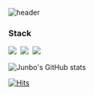 ![header](https://capsule-render.vercel.app/api?type=waving&color=368CCB&height=200&section=header&text=Welcome&desc=Junbo's%20github&descAlign=57&fontSize=60&fontColor=FFFFFF&fontAlignY=30&descAlignY=45)
<h3>Stack</h3>
<p>
<img src="https://img.shields.io/badge/Spring-6DB33F?style=for-the-badge&logo=Spring&logoColor=white"/>&nbsp
<img src="https://img.shields.io/badge/Amazon AWS-232F3E?style=for-the-badge&logo=amazonaws&logoColor=orange"/>&nbsp
<img src="https://img.shields.io/badge/MySQL-4479A1?style=for-the-badge&logo=MySQL&logoColor=white"/>&nbsp
</p>

![Junbo's GitHub stats](https://github-readme-stats.vercel.app/api?username=jbsim999&show_icons=true&theme=radical)

[![Hits](https://hits.seeyoufarm.com/api/count/incr/badge.svg?url=https%3A%2F%2Fgithub.com%2Fjbsim999&count_bg=%2365ABE9&title_bg=%23555555&icon=&icon_color=%23E7E7E7&title=hits&edge_flat=false)](https://hits.seeyoufarm.com)

<!--
**jbsim999/jbsim999** is a ✨ _special_ ✨ repository because its `README.md` (this file) appears on your GitHub profile.

Here are some ideas to get you started:

- 🔭 I’m currently working on ...
- 🌱 I’m currently learning ...
- 👯 I’m looking to collaborate on ...
- 🤔 I’m looking for help with ...
- 💬 Ask me about ...
- 📫 How to reach me: ...
- 😄 Pronouns: ...
- ⚡ Fun fact: ...
-->
